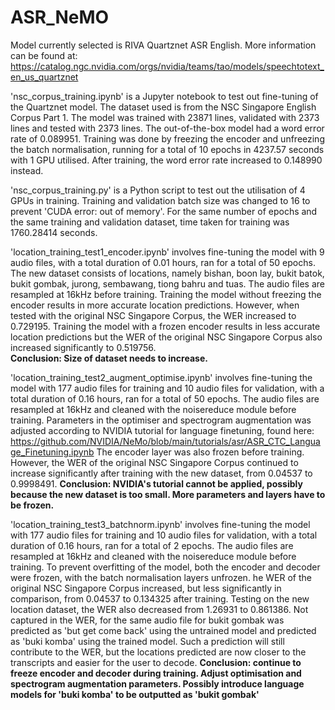 # ASR_NeMO

Model currently selected is RIVA Quartznet ASR English. More information can be found at: https://catalog.ngc.nvidia.com/orgs/nvidia/teams/tao/models/speechtotext_en_us_quartznet 

'nsc_corpus_training.ipynb' is a Jupyter notebook to test out fine-tuning of the Quartznet model. The dataset used is from the NSC Singapore English Corpus Part 1. The model was trained with 23871 lines, validated with 2373 lines and tested with 2373 lines. The out-of-the-box model had a word error rate of 0.089951. Training was done by freezing the encoder and unfreezing the batch normalisation, running for a total of 10 epochs in 4237.57 seconds with 1 GPU utilised. After training, the word error rate increased to 0.148990 instead.

'nsc_corpus_training.py' is a Python script to test out the utilisation of 4 GPUs in training. Training and validation batch size was changed to 16 to prevent 'CUDA error: out of memory'. For the same number of epochs and the same training and validation dataset, time taken for training was 1760.28414 seconds. 

'location_training_test1_encoder.ipynb' involves fine-tuning the model with 9 audio files, with a total duration of 0.01 hours, ran for a total of 50 epochs. The new dataset consists of locations, namely bishan, boon lay, bukit batok, bukit gombak, jurong, sembawang, tiong bahru and tuas. The audio files are resampled at 16kHz before training. Training the model without freezing the encoder results in more accurate location predictions. However, when tested with the original NSC Singapore Corpus, the WER increased to 0.729195. Training the model with a frozen encoder results in less accurate location predictions but the WER of the original NSC Singapore Corpus also increased significantly to 0.519756.  
**Conclusion: Size of dataset needs to increase.**

'location_training_test2_augment_optimise.ipynb' involves fine-tuning the model with 177 audio files for training and 10 audio files for validation, with a total duration of 0.16 hours, ran for a total of 50 epochs. The audio files are resampled at 16kHz and cleaned with the noisereduce module before training. Parameters in the optimiser and spectrogram augmentation was adjusted according to NVIDIA tutorial for language finetuning, found here: https://github.com/NVIDIA/NeMo/blob/main/tutorials/asr/ASR_CTC_Language_Finetuning.ipynb The encoder layer was also frozen before training. However, the WER of the original NSC Singapore Corpus continued to increase significantly after training with the new dataset, from 0.04537 to 0.9998491. 
**Conclusion: NVIDIA's tutorial cannot be applied, possibly because the new dataset is too small. More parameters and layers have to be frozen.**

'location_training_test3_batchnorm.ipynb' involves fine-tuning the model with 177 audio files for training and 10 audio files for validation, with a total duration of 0.16 hours, ran for a total of 2 epochs. The audio files are resampled at 16kHz and cleaned with the noisereduce module before training. To prevent overfitting of the model, both the encoder and decoder were frozen, with the batch normalisation layers unfrozen. he WER of the original NSC Singapore Corpus increased, but less significantly in comparison, from 0.04537 to 0.134325 after training. Testing on the new location dataset, the WER also decreased from 1.26931 to 0.861386. Not captured in the WER, for the same audio file for bukit gombak was predicted as 'but get come back' using the untrained model and predicted as 'buki komba' using the trained model. Such a prediction will still contribute to the WER, but the locations predicted are now closer to the transcripts and easier for the user to decode. **Conclusion: continue to freeze encoder and decoder during training. Adjust optimisation and spectrogram augmentation parameters. Possibly introduce language models for 'buki komba' to be outputted as 'bukit gombak'**
